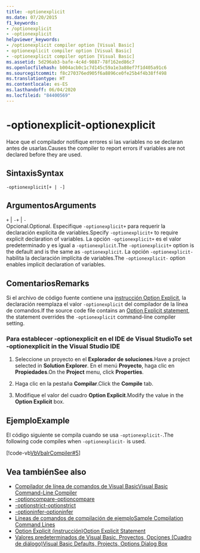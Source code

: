 ```yaml
---
title: -optionexplicit
ms.date: 07/20/2015
f1_keywords:
- /optionexplicit
- -optionexplicit
helpviewer_keywords:
- /optionexplicit compiler option [Visual Basic]
- optionexplicit compiler option [Visual Basic]
- -optionexplicit compiler option [Visual Basic]
ms.assetid: 5d296ab3-bafe-4c4d-9887-78f162ed86c7
ms.openlocfilehash: b004acb0c1c7d145c59a1e3a88ef7f1d405a91c6
ms.sourcegitcommit: f8c270376ed905f6a8896ce0fe25b4f4b38ff498
ms.translationtype: HT
ms.contentlocale: es-ES
ms.lasthandoff: 06/04/2020
ms.locfileid: "84400569"
---
```

# <a name="-optionexplicit"></a><span data-ttu-id="5313d-102">-optionexplicit</span><span class="sxs-lookup"><span data-stu-id="5313d-102">-optionexplicit</span></span>
<span data-ttu-id="5313d-103">Hace que el compilador notifique errores si las variables no se declaran antes de usarlas.</span><span class="sxs-lookup"><span data-stu-id="5313d-103">Causes the compiler to report errors if variables are not declared before they are used.</span></span>  
  
## <a name="syntax"></a><span data-ttu-id="5313d-104">Sintaxis</span><span class="sxs-lookup"><span data-stu-id="5313d-104">Syntax</span></span>  
  
```console  
-optionexplicit[+ | -]  
```  
  
## <a name="arguments"></a><span data-ttu-id="5313d-105">Argumentos</span><span class="sxs-lookup"><span data-stu-id="5313d-105">Arguments</span></span>  
 <span data-ttu-id="5313d-106">`+` &#124; `-`</span><span class="sxs-lookup"><span data-stu-id="5313d-106">`+` &#124; `-`</span></span>  
 <span data-ttu-id="5313d-107">Opcional.</span><span class="sxs-lookup"><span data-stu-id="5313d-107">Optional.</span></span> <span data-ttu-id="5313d-108">Especifique `-optionexplicit+` para requerir la declaración explícita de variables.</span><span class="sxs-lookup"><span data-stu-id="5313d-108">Specify `-optionexplicit+` to require explicit declaration of variables.</span></span> <span data-ttu-id="5313d-109">La opción `-optionexplicit+` es el valor predeterminado y es igual a `-optionexplicit`.</span><span class="sxs-lookup"><span data-stu-id="5313d-109">The `-optionexplicit+` option is the default and is the same as `-optionexplicit`.</span></span> <span data-ttu-id="5313d-110">La opción `-optionexplicit-` habilita la declaración implícita de variables.</span><span class="sxs-lookup"><span data-stu-id="5313d-110">The `-optionexplicit-` option enables implicit declaration of variables.</span></span>  
  
## <a name="remarks"></a><span data-ttu-id="5313d-111">Comentarios</span><span class="sxs-lookup"><span data-stu-id="5313d-111">Remarks</span></span>  
 <span data-ttu-id="5313d-112">Si el archivo de código fuente contiene una [instrucción Option Explicit](../../language-reference/statements/option-explicit-statement.md), la declaración reemplaza el valor `-optionexplicit` del compilador de la línea de comandos.</span><span class="sxs-lookup"><span data-stu-id="5313d-112">If the source code file contains an [Option Explicit statement](../../language-reference/statements/option-explicit-statement.md), the statement overrides the `-optionexplicit` command-line compiler setting.</span></span>  
  
### <a name="to-set--optionexplicit-in-the-visual-studio-ide"></a><span data-ttu-id="5313d-113">Para establecer -optionexplicit en el IDE de Visual Studio</span><span class="sxs-lookup"><span data-stu-id="5313d-113">To set -optionexplicit in the Visual Studio IDE</span></span>  
  
1. <span data-ttu-id="5313d-114">Seleccione un proyecto en el **Explorador de soluciones**.</span><span class="sxs-lookup"><span data-stu-id="5313d-114">Have a project selected in **Solution Explorer**.</span></span> <span data-ttu-id="5313d-115">En el menú **Proyecto**, haga clic en **Propiedades**.</span><span class="sxs-lookup"><span data-stu-id="5313d-115">On the **Project** menu, click **Properties**.</span></span>
  
2. <span data-ttu-id="5313d-116">Haga clic en la pestaña **Compilar**.</span><span class="sxs-lookup"><span data-stu-id="5313d-116">Click the **Compile** tab.</span></span>  
  
3. <span data-ttu-id="5313d-117">Modifique el valor del cuadro **Option Explicit**.</span><span class="sxs-lookup"><span data-stu-id="5313d-117">Modify the value in the **Option Explicit** box.</span></span>  
  
## <a name="example"></a><span data-ttu-id="5313d-118">Ejemplo</span><span class="sxs-lookup"><span data-stu-id="5313d-118">Example</span></span>  
 <span data-ttu-id="5313d-119">El código siguiente se compila cuando se usa `-optionexplicit-`.</span><span class="sxs-lookup"><span data-stu-id="5313d-119">The following code compiles when `-optionexplicit-` is used.</span></span>  
  
 [!code-vb[VbVbalrCompiler#5](~/samples/snippets/visualbasic/VS_Snippets_VBCSharp/VbVbalrCompiler/VB/OptionExplicitOff.vb#5)]  
  
## <a name="see-also"></a><span data-ttu-id="5313d-120">Vea también</span><span class="sxs-lookup"><span data-stu-id="5313d-120">See also</span></span>

- [<span data-ttu-id="5313d-121">Compilador de línea de comandos de Visual Basic</span><span class="sxs-lookup"><span data-stu-id="5313d-121">Visual Basic Command-Line Compiler</span></span>](index.md)
- [<span data-ttu-id="5313d-122">-optioncompare</span><span class="sxs-lookup"><span data-stu-id="5313d-122">-optioncompare</span></span>](optioncompare.md)
- [<span data-ttu-id="5313d-123">-optionstrict</span><span class="sxs-lookup"><span data-stu-id="5313d-123">-optionstrict</span></span>](optionstrict.md)
- [<span data-ttu-id="5313d-124">-optioninfer</span><span class="sxs-lookup"><span data-stu-id="5313d-124">-optioninfer</span></span>](optioninfer.md)
- [<span data-ttu-id="5313d-125">Líneas de comandos de compilación de ejemplo</span><span class="sxs-lookup"><span data-stu-id="5313d-125">Sample Compilation Command Lines</span></span>](sample-compilation-command-lines.md)
- [<span data-ttu-id="5313d-126">Option Explicit (instrucción)</span><span class="sxs-lookup"><span data-stu-id="5313d-126">Option Explicit Statement</span></span>](../../language-reference/statements/option-explicit-statement.md)
- [<span data-ttu-id="5313d-127">Valores predeterminados de Visual Basic, Proyectos, Opciones (Cuadro de diálogo)</span><span class="sxs-lookup"><span data-stu-id="5313d-127">Visual Basic Defaults, Projects, Options Dialog Box</span></span>](/visualstudio/ide/reference/visual-basic-defaults-projects-options-dialog-box)
